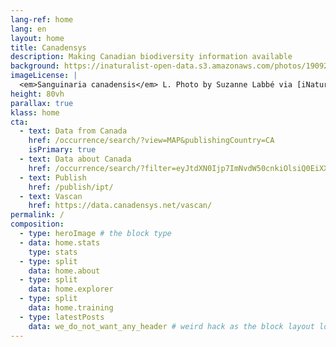 ```yaml
---
lang-ref: home
lang: en
layout: home
title: Canadensys
description: Making Canadian biodiversity information available 
background: https://inaturalist-open-data.s3.amazonaws.com/photos/190926491/original.jpg
imageLicense: |
  <em>Sanguinaria canadensis</em> L. Photo by Suzanne Labbé via [iNaturalist](https://www.gbif.org/occurrence/3764124042)
height: 80vh
parallax: true
klass: home
cta:
  - text: Data from Canada
    href: /occurrence/search/?view=MAP&publishingCountry=CA
    isPrimary: true
  - text: Data about Canada
    href: /occurrence/search/?filter=eyJtdXN0Ijp7ImNvdW50cnkiOlsiQ0EiXX0sIm11c3Rfbm90Ijp7Im9jY3VycmVuY2VJc3N1ZSI6WyJDT1VOVFJZX0NPT1JESU5BVEVfTUlTTUFUQ0giLCJDT1VOVFJZX01JU01BVENIIiwiWkVST19DT09SRElOQVRFIl19fQ%3D%3D&view=MAP
  - text: Publish
    href: /publish/ipt/
  - text: Vascan
    href: https://data.canadensys.net/vascan/
permalink: /
composition:
  - type: heroImage # the block type
  - data: home.stats
    type: stats
  - type: split
    data: home.about
  - type: split
    data: home.explorer
  - type: split
    data: home.training
  - type: latestPosts
    data: we_do_not_want_any_header # weird hack as the block layout looks for a data element and falls back to the page if none is present
---
```



